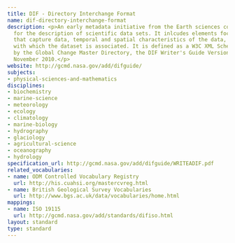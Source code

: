 ```yaml
---
title: DIF - Directory Interchange Format
name: dif-directory-interchange-format
description: <p>An early metadata initiative from the Earth sciences community, intended
  for the description of scientific data sets. It inlcudes elements focusing on instruments
  that capture data, temporal and spatial characteristics of the data, and projects
  with which the dataset is associated. It is defined as a W3C XML Schema.</p><p>Sponsored
  by the Global Change Master Directory, the DIF Writer's Guide Version 6 is from
  November 2010.</p>
website: http://gcmd.nasa.gov/add/difguide/
subjects:
- physical-sciences-and-mathematics
disciplines:
- biochemistry
- marine-science
- meteorology
- ecology
- climatology
- marine-biology
- hydrography
- glaciology
- agricultural-science
- oceanography
- hydrology
specification_url: http://gcmd.nasa.gov/add/difguide/WRITEADIF.pdf
related_vocabularies:
- name: ODM Controlled Vocabulary Registry
  url: http://his.cuahsi.org/mastercvreg.html
- name: British Geological Survey Vocabularies
  url: http://www.bgs.ac.uk/data/vocabularies/home.html
mappings:
- name: ISO 19115
  url: http://gcmd.nasa.gov/add/standards/difiso.html 
layout: standard
type: standard
---
```


